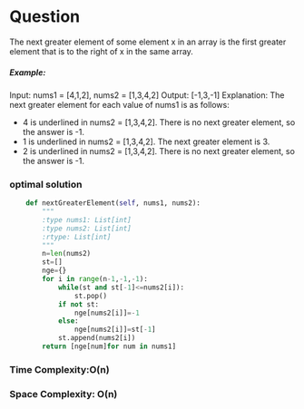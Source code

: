 # Question
The next greater element of some element x in an array is the first greater element that is to the right of x in the same array.


##### Example:
Input: nums1 = [4,1,2], nums2 = [1,3,4,2]
Output: [-1,3,-1]
Explanation: The next greater element for each value of nums1 is as follows:
- 4 is underlined in nums2 = [1,3,4,2]. There is no next greater element, so the answer is -1.
- 1 is underlined in nums2 = [1,3,4,2]. The next greater element is 3.
- 2 is underlined in nums2 = [1,3,4,2]. There is no next greater element, so the answer is -1.


### optimal solution
```python
    def nextGreaterElement(self, nums1, nums2):
        """
        :type nums1: List[int]
        :type nums2: List[int]
        :rtype: List[int]
        """
        n=len(nums2)
        st=[]
        nge={}
        for i in range(n-1,-1,-1):
            while(st and st[-1]<=nums2[i]):
                st.pop()
            if not st:
                nge[nums2[i]]=-1
            else:
                nge[nums2[i]]=st[-1]
            st.append(nums2[i])
        return [nge[num]for num in nums1]

```



### Time Complexity:O(n)
### Space Complexity: O(n)
